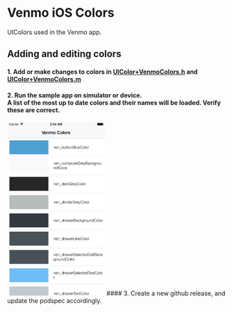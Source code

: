 # Venmo iOS Colors
UIColors used in the Venmo app.

Adding and editing colors
-----------------------

#### 1. Add or make changes to colors in [UIColor+VenmoColors.h](https://github.com/venmo/venmo-ios-colors/blob/master/Colors/UIColor%2BVenmoColors.h) and [UIColor+VenmoColors.m](https://github.com/venmo/venmo-ios-colors/blob/master/Colors/UIColor%2BVenmoColors.m)
#### 2. Run the sample app on simulator or device.<br/>A list of the most up to date colors and their names will be loaded. Verify these are correct.
<img src="ColorsScreenshot.png" height="400px" />
#### 3. Create a new github release, and update the podspec accordingly.



